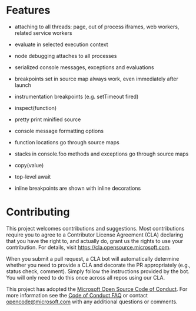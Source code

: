 # Features
- attaching to all threads: page, out of process iframes, web workers, related service workers
- evaluate in selected execution context
- node debugging attaches to all processes
- serialized console messages, exceptions and evaluations
- breakpoints set in source map always work, even immediately after launch
- instrumentation breakpoints (e.g. setTimeout fired)
- inspect(function)
- pretty print minified source
- console message formatting options
- function locations go through source maps
- stacks in console.foo methods and exceptions go through source maps

- copy(value)
- top-level await
- inline breakpoints are shown with inline decorations

# Contributing

This project welcomes contributions and suggestions.  Most contributions require you to agree to a
Contributor License Agreement (CLA) declaring that you have the right to, and actually do, grant us
the rights to use your contribution. For details, visit https://cla.opensource.microsoft.com.

When you submit a pull request, a CLA bot will automatically determine whether you need to provide
a CLA and decorate the PR appropriately (e.g., status check, comment). Simply follow the instructions
provided by the bot. You will only need to do this once across all repos using our CLA.

This project has adopted the [Microsoft Open Source Code of Conduct](https://opensource.microsoft.com/codeofconduct/).
For more information see the [Code of Conduct FAQ](https://opensource.microsoft.com/codeofconduct/faq/) or
contact [opencode@microsoft.com](mailto:opencode@microsoft.com) with any additional questions or comments.
